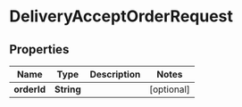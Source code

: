 

# DeliveryAcceptOrderRequest

## Properties

Name | Type | Description | Notes
------------ | ------------- | ------------- | -------------
**orderId** | **String** |  |  [optional]




